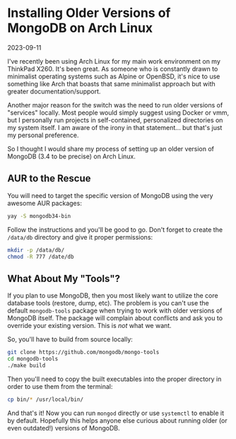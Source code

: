 # Installing Older Versions of MongoDB on Arch Linux

2023-09-11

I've recently been using Arch Linux for my main work environment on my ThinkPad X260. It's been great. As someone who is constantly drawn to minimalist operating systems such as Alpine or OpenBSD, it's nice to use something like Arch that boasts that same minimalist approach but with greater documentation/support.

Another major reason for the switch was the need to run older versions of "services" locally. Most people would simply suggest using Docker or vmm, but I personally run projects in self-contained, personalized directories on my system itself. I am aware of the irony in that statement... but that's just my personal preference.

So I thought I would share my process of setting up an older version of MongoDB (3.4 to be precise) on Arch Linux.

## AUR to the Rescue

You will need to target the specific version of MongoDB using the very awesome AUR packages:

```sh
yay -S mongodb34-bin
```

Follow the instructions and you'll be good to go. Don't forget to create the `/data/db` directory and give it proper permissions:

```sh
mkdir -p /data/db/
chmod -R 777 /date/db
```

## What About My "Tools"?

If you plan to use MongoDB, then you most likely want to utilize the core database tools (restore, dump, etc). The problem is you can't use the default `mongodb-tools` package when trying to work with older versions of MongoDB itself. The package will complain about conflicts and ask you to override your existing version. This is *not* what we want.

So, you'll have to build from source locally:

```sh
git clone https://github.com/mongodb/mongo-tools
cd mongodb-tools
./make build
```

Then you'll need to copy the built executables into the proper directory in order to use them from the terminal:

```sh
cp bin/* /usr/local/bin/
```

And that's it! Now you can run `mongod` directly or use `systemctl` to enable it by default. Hopefully this helps anyone else curious about running older (or even outdated!) versions of MongoDB.
